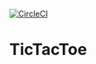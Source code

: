 [![CircleCI](https://circleci.com/gh/CodeEpice/TicTacToe/tree/master.svg?style=svg)](https://circleci.com/gh/CodeEpice/TicTacToe/tree/master)
# TicTacToe
